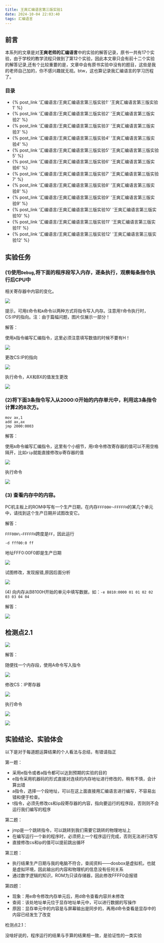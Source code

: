 ```yaml
---
title: 王爽汇编语言第三版实验1
date: 2024-10-04 22:03:40
tags: 汇编语言
---
```


## 前言

本系列的文章是对**王爽老师的汇编语言**中的实验的解答记录，原书一共有17个实验，由于学校的教学流程只做到了第12个实验，因此本文章只会有前十二个实验的解答记录,还有个比较重要的是，文章中会有原书实验中没有的题目，这些是我的老师自己加的，你不感兴趣就无视。btw，这也算记录我汇编语言的学习历程了。

### 目录
* {% post_link '汇编语言/王爽汇编语言第三版实验1' '王爽汇编语言第三版实验1' %}
* {% post_link '汇编语言/王爽汇编语言第三版实验2' '王爽汇编语言第三版实验2' %}
* {% post_link '汇编语言/王爽汇编语言第三版实验3' '王爽汇编语言第三版实验3' %}
* {% post_link '汇编语言/王爽汇编语言第三版实验4' '王爽汇编语言第三版实验4' %}
* {% post_link '汇编语言/王爽汇编语言第三版实验5' '王爽汇编语言第三版实验5' %}
* {% post_link '汇编语言/王爽汇编语言第三版实验6' '王爽汇编语言第三版实验6' %}
* {% post_link '汇编语言/王爽汇编语言第三版实验7' '王爽汇编语言第三版实验7' %}
* {% post_link '汇编语言/王爽汇编语言第三版实验8' '王爽汇编语言第三版实验8' %}
* {% post_link '汇编语言/王爽汇编语言第三版实验9' '王爽汇编语言第三版实验9' %}
* {% post_link '汇编语言/王爽汇编语言第三版实验10' '王爽汇编语言第三版实验10' %}
* {% post_link '汇编语言/王爽汇编语言第三版实验11' '王爽汇编语言第三版实验11' %}
* {% post_link '汇编语言/王爽汇编语言第三版实验12' '王爽汇编语言第三版实验12' %}



## 实验任务

### (1)使用`Debug`,将下面的程序段写入内存，逐条执行，观察每条指令执行后CPU中

相关寄存器中内容的变化。

![](https://cdn.jsdelivr.net/gh/kashima19960/img@master/%E6%B1%87%E7%BC%96%E8%AF%AD%E8%A8%80/96b8ca42f08467b4f5300a1f68c53274.png)

提示，可用`E`命令和`A`命令以两种方式将指令写入内存。注意用`T`命令执行时，CS:IP的指向。注：由于篇幅问题，图片仅展示一部分！

解答：

使用`A`指令编写汇编指令，这里必须注意填写数值的时候不要有H！

![](https://cdn.jsdelivr.net/gh/kashima19960/img@master/%E6%B1%87%E7%BC%96%E8%AF%AD%E8%A8%80/2e4374ebe9b080069aae60794a464c1c.png)

更改CS:IP的指向

![](https://cdn.jsdelivr.net/gh/kashima19960/img@master/%E6%B1%87%E7%BC%96%E8%AF%AD%E8%A8%80/733b960297ccca5c49ca2d37b3845e3e.png)

执行命令，AX和BX的值发生更改

![](https://cdn.jsdelivr.net/gh/kashima19960/img@master/%E6%B1%87%E7%BC%96%E8%AF%AD%E8%A8%80/5703ae030d82f7ef60598aad2de2eaba.png)

### (2)将下面3条指令写入从2000:0开始的内存单元中，利用这3条指令计算2的8次方。

```assembly
mov ax,1
add ax,ax
jmp 2000:0003
```

解答：

使用`A`命令编写汇编指令，这里有个小细节，用r命令修改寄存器的值可以不用空格隔开，比如`rip`就能直接修改ip寄存器的值

![](https://cdn.jsdelivr.net/gh/kashima19960/img@master/%E6%B1%87%E7%BC%96%E8%AF%AD%E8%A8%80/a18cf482f02d69f74926d63ba34e1847.png)

执行命令

![](https://cdn.jsdelivr.net/gh/kashima19960/img@master/%E6%B1%87%E7%BC%96%E8%AF%AD%E8%A8%80/15feb01e82a9987992b82373c56f5037.png)

### (3) 查看内存中的内容。

PC机主板上的ROM中写有一个生产日期，在内存`FFF00H〜FFFFFH`的某几个单元中，请找到这个生产日期并试图改变它。

解答：

`FFF00H\~FFFFFH`跨度是`FF`，因此运行

``-d fff00:0 ff``

地址FFF0:00F0即是生产日期

![](https://cdn.jsdelivr.net/gh/kashima19960/img@master/%E6%B1%87%E7%BC%96%E8%AF%AD%E8%A8%80/a9ec89389d1a7454adee762b0c1a8aa7.png)

试图修改，发现报错,原因后面分析

![](https://cdn.jsdelivr.net/gh/kashima19960/img@master/%E6%B1%87%E7%BC%96%E8%AF%AD%E8%A8%80/f6a1abee09e192f2c031384c99382f7e.png)

(4) 向内存从B8100H开始的单元中填写数据，如：`-e B810:0000 01 01 02 02 03 03 04 04`

解答：

![](https://cdn.jsdelivr.net/gh/kashima19960/img@master/%E6%B1%87%E7%BC%96%E8%AF%AD%E8%A8%80/fc9014babf7c2d0820a2f1843d65cc06.png)

## 检测点2.1

![](https://cdn.jsdelivr.net/gh/kashima19960/img@master/%E6%B1%87%E7%BC%96%E8%AF%AD%E8%A8%80/ffde0735636e931eb06b550ada53447e.png)

解答：

随便找一个内存段，使用A命令写入指令

![](https://cdn.jsdelivr.net/gh/kashima19960/img@master/%E6%B1%87%E7%BC%96%E8%AF%AD%E8%A8%80/5b9e450f5a3ee2239d88aebc7811065b.png)

修改CS：IP寄存器

![](https://cdn.jsdelivr.net/gh/kashima19960/img@master/%E6%B1%87%E7%BC%96%E8%AF%AD%E8%A8%80/96293dbbc26429ae44a03e4baca5ef45.png)

执行命令

![](https://cdn.jsdelivr.net/gh/kashima19960/img@master/%E6%B1%87%E7%BC%96%E8%AF%AD%E8%A8%80/57e9d7e96f96f547e4c2dbb74f03c3fc.png)

![](https://cdn.jsdelivr.net/gh/kashima19960/img@master/%E6%B1%87%E7%BC%96%E8%AF%AD%E8%A8%80/faad89e8f026e2fa9c81521036900f53.png)

## 实验结论、实验体会

以下是对于每道题运算结果的个人看法与总结，有错请指正

第一题：

-   采用e指令或者a指令都可以达到预期的实验的目的
-   e指令采用机器码的形式直接对连续的内存地址进行修改的，稍有不慎，会计算出错
-   a指令，选择一个段地址，可以在这上面直接用汇编语言进行编写，不容易出错和便于检查。
-   t指令，必须先修改cs和ip段寄存器的内容，指向要运行的程序段，否则则不会运行我们编写的程序

第二题：

-   jmp是一个跳转指令，可以跳转到我们需要它跳转的物理地址上
-   在编写运行一个新的程序时，必须把上一个程序运行完成，否则无法进行改写
-   直接修改cs和ip的值可以提前跳出循环

第三题：

-   执行结果生产日期与我的电脑不符合，查阅资料——dosbox是虚拟机，也就是虚拟环境，因此输出的内容和物理机的信息没有任何关系
-   通过数字逻辑的知识，ROM为只读存储器，因此修改FFFF0会报错

第四题：

-   现象：用e命令修改内存单元后，用d命令查看内容并未修改
-   查阅：该处地址单元位于显存地址单元中，可以进行数据的写操作
-   原因：显存单元中的内容是与屏幕输出是同步的，再用d命令查看是显存中的内容已经发生了改变

检测点2.1：

没啥好说的，程序运行的结果与手算的结果相一致，是验证性的一类实验
